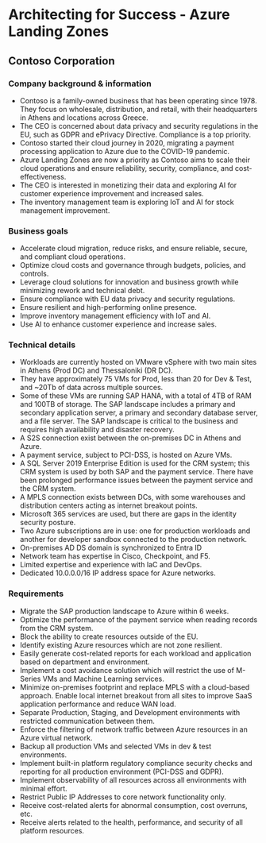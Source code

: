 # Architecting for Success - Azure Landing Zones

## Contoso Corporation

### Company background & information

- Contoso is a family-owned business that has been operating since 1978. They focus on wholesale, distribution, and retail, with their headquarters in Athens and locations across Greece.
- The CEO is concerned about data privacy and security regulations in the EU, such as GDPR and ePrivacy Directive. Compliance is a top priority.
- Contoso started their cloud journey in 2020, migrating a payment processing application to Azure due to the COVID-19 pandemic.
- Azure Landing Zones are now a priority as Contoso aims to scale their cloud operations and ensure reliability, security, compliance, and cost-effectiveness.
- The CEO is interested in monetizing their data and exploring AI for customer experience improvement and increased sales.
- The inventory management team is exploring IoT and AI for stock management improvement.

### Business goals

- Accelerate cloud migration, reduce risks, and ensure reliable, secure, and compliant cloud operations.
- Optimize cloud costs and governance through budgets, policies, and controls.
- Leverage cloud solutions for innovation and business growth while minimizing rework and technical debt.
- Ensure compliance with EU data privacy and security regulations.
- Ensure resilient and high-performing online presence.
- Improve inventory management efficiency with IoT and AI.
- Use AI to enhance customer experience and increase sales.

### Technical details

- Workloads are currently hosted on VMware vSphere with two main sites in Athens (Prod DC) and Thessaloniki (DR DC).
- They have approximately 75 VMs for Prod, less than 20 for Dev & Test, and ~20Tb of data across multiple sources.
- Some of these VMs are running SAP HANA, with a total of 4TB of RAM and 100TB of storage. The SAP landscape includes a primary and secondary application server, a primary and secondary database server, and a file server. The SAP landscape is critical to the business and requires high availability and disaster recovery.
- A S2S connection exist between the on-premises DC in Athens and Azure.
- A payment service, subject to PCI-DSS, is hosted on Azure VMs.
- A SQL Server 2019 Enterprise Edition is used for the CRM system; this CRM system is used by both SAP and the payment service. There have been prolonged performance issues between the payment service and the CRM system.
- A MPLS connection exists between DCs, with some warehouses and distribution centers acting as internet breakout points.
- Microsoft 365 services are used, but there are gaps in the identity security posture.
- Two Azure subscriptions are in use: one for production workloads and another for developer sandbox connected to the production network.
- On-premises AD DS domain is synchronized to Entra ID
- Network team has expertise in Cisco, Checkpoint, and F5.
- Limited expertise and experience with IaC and DevOps.
- Dedicated 10.0.0.0/16 IP address space for Azure networks.

### Requirements

- Migrate the SAP production landscape to Azure within 6 weeks.
- Optimize the performance of the payment service when reading records from the CRM system.
- Block the ability to create resources outside of the EU.
- Identify existing Azure resources which are not zone resilient.
- Easily generate cost-related reports for each workload and application based on department and environment.
- Implement a cost avoidance solution which will restrict the use of M-Series VMs and Machine Learning services.
- Minimize on-premises footprint and replace MPLS with a cloud-based approach. Enable local internet breakout from all sites to improve SaaS application performance and reduce WAN load.
- Separate Production, Staging, and Development environments with restricted communication between them.
- Enforce the filtering of network traffic between Azure resources in an Azure virtual network.
- Backup all production VMs and selected VMs in dev & test environments.
- Implement built-in platform regulatory compliance security checks and reporting for all production environment (PCI-DSS and GDPR).
- Implement observability of all resources across all environments with minimal effort.
- Restrict Public IP Addresses to core network functionality only.
- Receive cost-related alerts for abnormal consumption, cost overruns,  etc.
- Receive alerts related to the health, performance, and security of all platform resources.